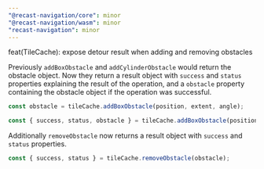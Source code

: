 ```yaml
---
"@recast-navigation/core": minor
"@recast-navigation/wasm": minor
"recast-navigation": minor
---
```


feat(TileCache): expose detour result when adding and removing obstacles

Previously `addBoxObstacle` and `addCylinderObstacle` would return the obstacle object. Now they return a result object with `success` and `status` properties explaining the result of the operation, and a `obstacle` property containing the obstacle object if the operation was successful.

```ts
const obstacle = tileCache.addBoxObstacle(position, extent, angle);
```

```ts
const { success, status, obstacle } = tileCache.addBoxObstacle(position, extent, angle);
```

Additionally `removeObstacle` now returns a result object with `success` and `status` properties.

```ts
const { success, status } = tileCache.removeObstacle(obstacle);
```
